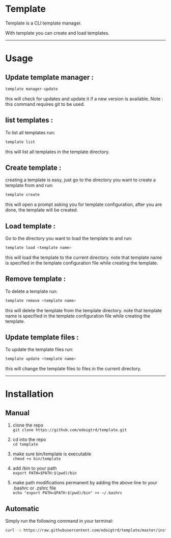 # Template

Template is a CLI template manager.

With template you can create and load templates.

---
# Usage

## Update template manager :
```bash
template manager-update
```
this will check for updates and update it if a new version is available.
Note : this command requires git to be used.

## list templates :

To list all templates run:
```bash
template list
```
this will list all templates in the template directory.


## Create template :

creating a template is easy, just go to the directory you want to create a template from and run:
```bash
template create
```
this will open a prompt asking you for template configuration, after you are done, the template will be created.


## Load template :

Go to the directory you want to load the template to and run:
```bash
template load <template name>
```
this will load the template to the current directory.
note that template name is specified in the template configuration file while creating the template.

## Remove template :
    
To delete a template run:
```bash
template remove <template name>
```
this will delete the template from the template directory.
note that template name is specified in the template configuration file while creating the template.

## Update template files :
To update the template files run:
```bash
template update <template name>
```
this will change the template files to files in the current directory.

---

# Installation

## Manual

1. clone the repo <br>
    `git clone https://github.com/edoigtrd/template.git`

2. cd into the repo<br>
    `cd template`

3. make sure bin/template is executable <br>
    `chmod +x bin/template`

4. add /bin to your path <br>
    `export PATH=$PATH:$(pwd)/bin`

5. make path modifications permanent by adding the above line to your .bashrc or .zshrc file <br>
    `echo "export PATH=$PATH:$(pwd)/bin" >> ~/.bashrc`

## Automatic

Simply run the following command in your terminal:
```bash
curl -s https://raw.githubusercontent.com/edoigtrd/template/master/install.sh | bash
```